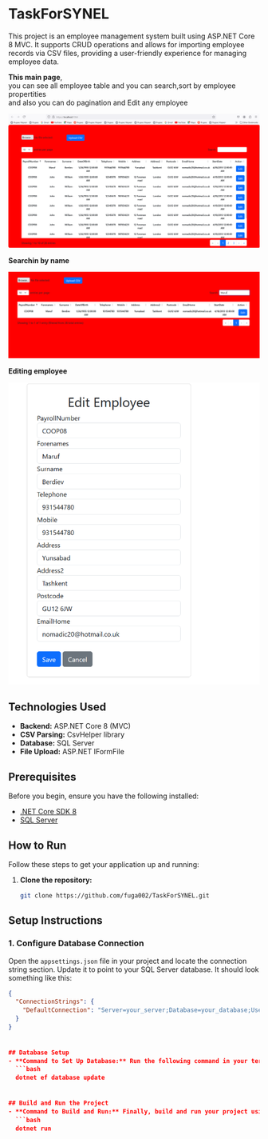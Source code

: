 # TaskForSYNEL

This project is an employee management system built using ASP.NET Core 8 MVC. It supports CRUD operations and allows for importing employee records via CSV files, providing a user-friendly experience for managing employee data.

<div>
	<p><strong>This main page</strong>, </br>
	you can see all employee table and you can search,sort by employee propertities </br>
	and also you can do pagination and Edit any employee</p>
	<img src="./ResultImgs/AllEmployees.png"/>
</div>
<div>
	<p><strong>Searchin by name</strong></p>
	<img src="./ResultImgs/SearchingEmployee.png"/>
</div>
<div>
	<p><strong>Editing employee</strong></p>
	<img src="./ResultImgs/EditingEmployee.png"/>
</div>

## Technologies Used
- **Backend:** ASP.NET Core 8 (MVC)
- **CSV Parsing:** CsvHelper library
- **Database:** SQL Server
- **File Upload:** ASP.NET IFormFile

## Prerequisites
Before you begin, ensure you have the following installed:
- [.NET Core SDK 8](https://dotnet.microsoft.com/download/dotnet/8.0)
- [SQL Server](https://www.microsoft.com/en-us/sql-server/sql-server-downloads)

## How to Run

Follow these steps to get your application up and running:

1. **Clone the repository:**
   ```bash
   git clone https://github.com/fuga002/TaskForSYNEL.git

## Setup Instructions

### 1. Configure Database Connection

Open the `appsettings.json` file in your project and locate the connection string section. Update it to point to your SQL Server database. It should look something like this:

```json
{
  "ConnectionStrings": {
    "DefaultConnection": "Server=your_server;Database=your_database;User Id=your_username;Password=your_password;"
  }
}


## Database Setup
- **Command to Set Up Database:** Run the following command in your terminal to set up the database:
  ```bash
  dotnet ef database update


## Build and Run the Project
- **Command to Build and Run:** Finally, build and run your project using the following command:
  ```bash
  dotnet run





